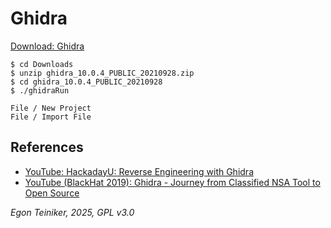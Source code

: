 # Ghidra

[Download: Ghidra](https://github.com/NationalSecurityAgency/ghidra/releases)
```
$ cd Downloads
$ unzip ghidra_10.0.4_PUBLIC_20210928.zip
$ cd ghidra_10.0.4_PUBLIC_20210928
$ ./ghidraRun

File / New Project 
File / Import File 
```

## References
* [YouTube: HackadayU: Reverse Engineering with Ghidra](https://youtu.be/d4Pgi5XML8E)
* [YouTube (BlackHat 2019): Ghidra - Journey from Classified NSA Tool to Open Source](https://youtu.be/kx2xp7IQNSc)

*Egon Teiniker, 2025, GPL v3.0*
